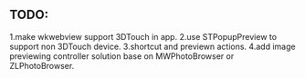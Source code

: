## TODO:
1.make wkwebview support 3DTouch in app.
2.use STPopupPreview to support non 3DTouch device.
3.shortcut and previewn actions.
4.add image previewing controller solution base on MWPhotoBrowser or ZLPhotoBrowser.

